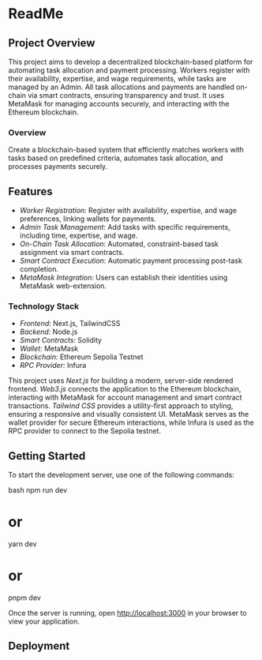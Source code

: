 # ReadMe

## Project Overview

This project aims to develop a decentralized blockchain-based platform for automating task allocation and payment processing. Workers register with their availability, expertise, and wage requirements, while tasks are managed by an Admin. All task allocations and payments are handled on-chain via smart contracts, ensuring transparency and trust. It uses MetaMask for managing accounts securely, and interacting with the Ethereum blockchain.

### Overview

Create a blockchain-based system that efficiently matches workers with tasks based on predefined criteria, automates task allocation, and processes payments securely.

## Features

- *Worker Registration*: Register with availability, expertise, and wage preferences, linking wallets for payments.
- *Admin Task Management*: Add tasks with specific requirements, including time, expertise, and wage.
- *On-Chain Task Allocation*: Automated, constraint-based task assignment via smart contracts.
- *Smart Contract Execution*: Automatic payment processing post-task completion.
- *MetaMask Integration:* Users can establish their identities using MetaMask web-extension.

### Technology Stack

- *Frontend:* Next.js, TailwindCSS
- *Backend:* Node.js
- *Smart Contracts:* Solidity
- *Wallet:* MetaMask
- *Blockchain:* Ethereum Sepolia Testnet
- *RPC Provider:* Infura

This project uses *Next.js* for building a modern, server-side rendered frontend. *Web3.js* connects the application to the Ethereum blockchain, interacting with MetaMask for account management and smart contract transactions. *Tailwind CSS* provides a utility-first approach to styling, ensuring a responsive and visually consistent UI. MetaMask serves as the wallet provider for secure Ethereum interactions, while Infura is used as the RPC provider to connect to the Sepolia testnet.

## Getting Started

To start the development server, use one of the following commands:

bash
npm run dev
# or
yarn dev
# or
pnpm dev


 
Once the server is running, open [http://localhost:3000](http://localhost:3000/) in your browser to view your application.

## Deployment

<To Insert>

